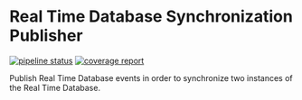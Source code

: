 # Real Time Database Synchronization Publisher
[![pipeline status](https://gitlab.com/sorbotics/rtdb-sync-pub/badges/master/pipeline.svg)](https://gitlab.com/sorbotics/rtdb-sync-pub/commits/master)
[![coverage report](https://gitlab.com/sorbotics/rtdb-sync-pub/badges/master/coverage.svg)](https://gitlab.com/sorbotics/rtdb-sync-pub/commits/master)

Publish Real Time Database events in order to synchronize two instances of the 
Real Time Database.
